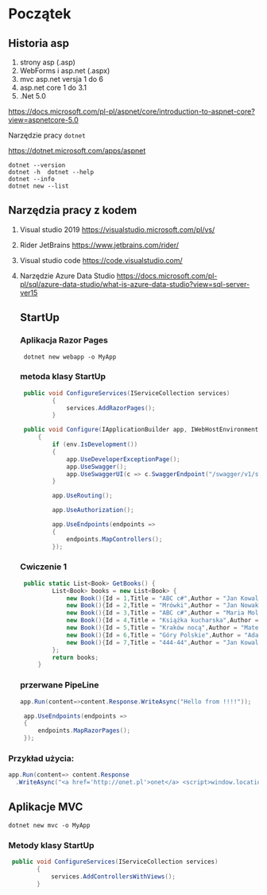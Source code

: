 # Początek

## Historia asp
1. strony asp     (.asp)
2. WebForms i asp.net (.aspx)
3. mvc asp.net versja 1 do 6
4. asp.net core 1 do 3.1
5. .Net 5.0
   

https://docs.microsoft.com/pl-pl/aspnet/core/introduction-to-aspnet-core?view=aspnetcore-5.0

Narzędzie pracy  `dotnet`

https://dotnet.microsoft.com/apps/aspnet    

```console
dotnet --version
dotnet -h  dotnet --help
dotnet --info
dotnet new --list
```


## Narzędzia pracy z kodem
1. Visual studio 2019  https://visualstudio.microsoft.com/pl/vs/
2. Rider JetBrains https://www.jetbrains.com/rider/
3. Visual studio code https://code.visualstudio.com/
4. Narzędzie Azure Data Studio https://docs.microsoft.com/pl-pl/sql/azure-data-studio/what-is-azure-data-studio?view=sql-server-ver15
   
   ## StartUp

   ### Aplikacja Razor Pages

   ```console
    dotnet new webapp -o MyApp

   ```

   ### metoda klasy StartUp

   ```cs
    public void ConfigureServices(IServiceCollection services)
            {
                services.AddRazorPages();
            }
   ```

   ```cs
    public void Configure(IApplicationBuilder app, IWebHostEnvironment env)
        {
            if (env.IsDevelopment())
            {
                app.UseDeveloperExceptionPage();
                app.UseSwagger();
                app.UseSwaggerUI(c => c.SwaggerEndpoint("/swagger/v1/swagger.json", "KursWebAPI_1 v1"));
            }

            app.UseRouting();

            app.UseAuthorization();

            app.UseEndpoints(endpoints =>
            {
                endpoints.MapControllers();
            });
   ```

   ### Cwiczenie 1
   ```cs
    public static List<Book> GetBooks() {
            List<Book> books = new List<Book> {
                new Book(){Id = 1,Title = "ABC c#",Author = "Jan Kowalski",Price = 34.78M},
                new Book(){Id = 2,Title = "Mrówki",Author = "Jan Nowak",Price = 55.89M},
                new Book(){Id = 3,Title = "ABC c#",Author = "Maria Molicka",Price = 34.78M},
                new Book(){Id = 4,Title = "Książka kucharska",Author = "Irena Santor",Price = 45.90M},
                new Book(){Id = 5,Title = "Kraków nocą",Author = "Mateusz Jon",Price = 34.78M},
                new Book(){Id = 6,Title = "Góry Polskie",Author = "Adam Tryk",Price = 44.78M},
                new Book(){Id = 7,Title = "444-44",Author = "Jan Kowalski",Price = 22.78M},
            };
            return books;
        }
   ```

   ### przerwane PipeLine

   ```cs 
   app.Run(content=>content.Response.WriteAsync("Hello from !!!!"));

    app.UseEndpoints(endpoints =>
    {
        endpoints.MapRazorPages();
    });
    ```
    
 ### Przykład użycia:


```cs
app.Run(content=> content.Response
  .WriteAsync("<a href='http://onet.pl'>onet</a> <script>window.location.href=\"http://onet.pl\";</script>"));
```

## Aplikacje MVC

```console
dotnet new mvc -o MyApp
```

### Metody klasy StartUp

```cs
 public void ConfigureServices(IServiceCollection services)
        {
            services.AddControllersWithViews();
        }
```

